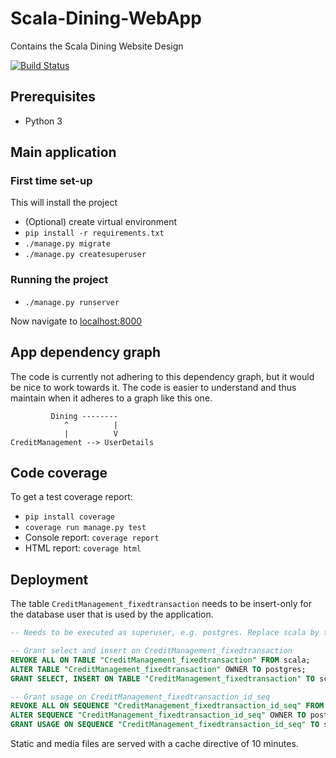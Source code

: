 # Scala-Dining-WebApp

Contains the Scala Dining Website Design

[![Build Status](https://travis-ci.com/DutcherNL/Scala-Dining-WebApp.svg?branch=master)](https://travis-ci.com/DutcherNL/Scala-Dining-WebApp)

## Prerequisites

- Python 3

## Main application

### First time set-up

This will install the project

- (Optional) create virtual environment
- `pip install -r requirements.txt`
- `./manage.py migrate`
- `./manage.py createsuperuser`

### Running the project

- `./manage.py runserver`

Now navigate to [localhost:8000](http://localhost:8000)

## App dependency graph
The code is currently not adhering to this dependency graph, but it would be
nice to work towards it. The code is easier to understand and thus maintain
when it adheres to a graph like this one.

```
         Dining --------
            ^          |
            |          V
CreditManagement --> UserDetails
```

## Code coverage
To get a test coverage report:
* `pip install coverage`
* `coverage run manage.py test`
* Console report: `coverage report`
* HTML report: `coverage html`

## Deployment

The table `CreditManagement_fixedtransaction` needs to be insert-only for the database user that is used by the application.

```sql
-- Needs to be executed as superuser, e.g. postgres. Replace scala by the database user

-- Grant select and insert on CreditManagement_fixedtransaction
REVOKE ALL ON TABLE "CreditManagement_fixedtransaction" FROM scala;
ALTER TABLE "CreditManagement_fixedtransaction" OWNER TO postgres;
GRANT SELECT, INSERT ON TABLE "CreditManagement_fixedtransaction" TO scala;

-- Grant usage on CreditManagement_fixedtransaction_id_seq
REVOKE ALL ON SEQUENCE "CreditManagement_fixedtransaction_id_seq" FROM scala;
ALTER SEQUENCE "CreditManagement_fixedtransaction_id_seq" OWNER TO postgres;
GRANT USAGE ON SEQUENCE "CreditManagement_fixedtransaction_id_seq" TO scala;
```

Static and media files are served with a cache directive of 10 minutes.
